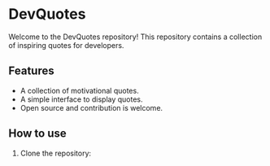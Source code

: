 # DevQuotes

Welcome to the DevQuotes repository! This repository contains a collection of inspiring quotes for developers.

## Features

- A collection of motivational quotes.
- A simple interface to display quotes.
- Open source and contribution is welcome.

## How to use

1. Clone the repository:
